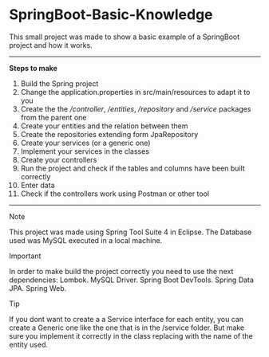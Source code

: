 # SpringBoot-Basic-Knowledge
This small project was made to show a basic example of a SpringBoot project and how it works.

---

**Steps to make**

1. Build the Spring project
2. Change the application.properties in src/main/resources to adapt it to you
3. Create the the */controller*, */entities*, */repository* and */service* packages from the parent one
4. Create your entities and the relation between them
5. Create the repositories extending form JpaRepository
6. Create your services (or a generic one)
7. Implement your services in the classes
8. Create your controllers
9. Run the project and check if the tables and columns have been built correctly
10. Enter data
11. Check if the controllers work using Postman or other tool

---

>[!NOTE]
>This project was made using Spring Tool Suite 4 in Eclipse.
>The Database used was MySQL executed in a local machine.

>[!IMPORTANT]
>In order to make build the project correctly you need to use the next dependencies:
>Lombok.
>MySQL Driver.
>Spring Boot DevTools.
>Spring Data JPA.
>Spring Web.

>[!TIP]
>If you dont want to create a a Service interface for each entity,
>you can create a Generic one like the one that is in the /service folder.
>But make sure you implement it correctly in the class replacing <T> with
>the name of the entity used.

